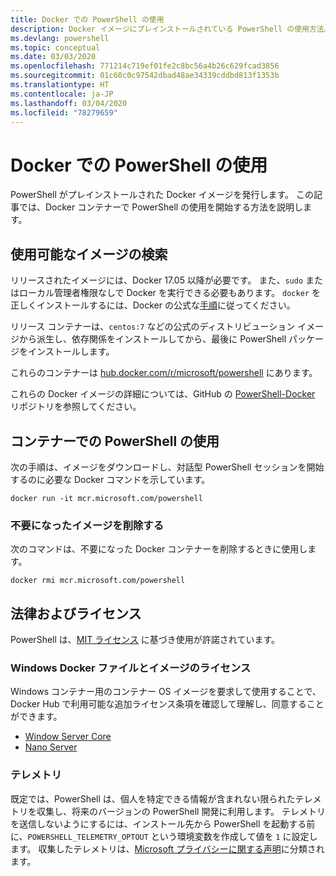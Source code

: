 ```yaml
---
title: Docker での PowerShell の使用
description: Docker イメージにプレインストールされている PowerShell の使用方法。
ms.devlang: powershell
ms.topic: conceptual
ms.date: 03/03/2020
ms.openlocfilehash: 771214c719ef01fe2c8bc56a4b26c629fcad3856
ms.sourcegitcommit: 01c60c0c97542dbad48ae34339cddbd813f1353b
ms.translationtype: HT
ms.contentlocale: ja-JP
ms.lasthandoff: 03/04/2020
ms.locfileid: "78279659"
---
```

# <a name="using-powershell-in-docker"></a>Docker での PowerShell の使用

PowerShell がプレインストールされた Docker イメージを発行します。 この記事では、Docker コンテナーで PowerShell の使用を開始する方法を説明します。

## <a name="finding-available-images"></a>使用可能なイメージの検索

リリースされたイメージには、Docker 17.05 以降が必要です。 また、`sudo` またはローカル管理者権限なしで Docker を実行できる必要もあります。 `docker` を正しくインストールするには、Docker の公式な[手順][install]に従ってください。

リリース コンテナーは、`centos:7` などの公式のディストリビューション イメージから派生し、依存関係をインストールしてから、最後に PowerShell パッケージをインストールします。

これらのコンテナーは [hub.docker.com/r/microsoft/powershell][docker-release] にあります。

これらの Docker イメージの詳細については、GitHub の [PowerShell-Docker][PowerShell-Docker] リポジトリを参照してください。

## <a name="using-powershell-in-a-container"></a>コンテナーでの PowerShell の使用

次の手順は、イメージをダウンロードし、対話型 PowerShell セッションを開始するのに必要な Docker コマンドを示しています。

```console
docker run -it mcr.microsoft.com/powershell
```

### <a name="remove-the-image-when-no-longer-needed"></a>不要になったイメージを削除する

次のコマンドは、不要になった Docker コンテナーを削除するときに使用します。

```console
docker rmi mcr.microsoft.com/powershell
```

## <a name="legal-and-licensing"></a>法律およびライセンス

PowerShell は、[MIT ライセンス][] に基づき使用が許諾されています。

### <a name="windows-docker-file-and-image-licenses"></a>Windows Docker ファイルとイメージのライセンス

Windows コンテナー用のコンテナー OS イメージを要求して使用することで、Docker Hub で利用可能な追加ライセンス条項を確認して理解し、同意することができます。

- [Window Server Core][Window Server Core]
- [Nano Server][Nano Server]

### <a name="telemetry"></a>テレメトリ

既定では、PowerShell は、個人を特定できる情報が含まれない限られたテレメトリを収集し、将来のバージョンの PowerShell 開発に利用します。 テレメトリを送信しないようにするには、インストール先から PowerShell を起動する前に、`POWERSHELL_TELEMETRY_OPTOUT` という環境変数を作成して値を `1` に設定します。 収集したテレメトリは、[Microsoft プライバシーに関する声明][privacy]に分類されます。

<!-- link references -->
[install]: https://docs.docker.com/engine/installation/
[docker-release]: https://hub.docker.com/r/microsoft/powershell/
[appinsights]: https://azure.microsoft.com/services/application-insights/
[MIT ライセンス]: https://github.com/PowerShell/PowerShell/tree/master/LICENSE.txt
[PowerShell-Docker]: https://github.com/PowerShell/PowerShell-Docker
[Window Server Core]: https://hub.docker.com/r/microsoft/windowsservercore/
[Nano Server]: https://hub.docker.com/r/microsoft/nanoserver/
[privacy]: https://privacy.microsoft.com/privacystatement/
